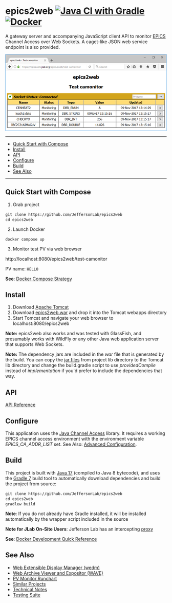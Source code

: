 # epics2web [![Java CI with Gradle](https://github.com/JeffersonLab/epics2web/actions/workflows/ci.yml/badge.svg)](https://github.com/JeffersonLab/epics2web/actions/workflows/ci.yml) [![Docker](https://img.shields.io/docker/v/slominskir/epics2web?sort=semver&label=DockerHub)](https://hub.docker.com/r/slominskir/epics2web)
A gateway server and accompanying JavaScript client API to monitor [EPICS](http://www.aps.anl.gov/epics/) Channel Access over Web Sockets.  A caget-like JSON web service endpoint is also provided.

![MonitorTest](https://github.com/JeffersonLab/epics2web/raw/main/doc/img/MonitorTest.png?raw=true "MonitorTest")

---
- [Quick Start with Compose](https://github.com/JeffersonLab/epics2web#quick-start-with-compose)
- [Install](https://github.com/JeffersonLab/epics2web#build)
- [API](https://github.com/JeffersonLab/epics2web#api)
- [Configure](https://github.com/JeffersonLab/epics2web#configure)
- [Build](https://github.com/JeffersonLab/epics2web#build) 
- [See Also](https://github.com/JeffersonLab/epics2web#see-also)
---

## Quick Start with Compose 
1. Grab project
```
git clone https://github.com/JeffersonLab/epics2web
cd epics2web
```
2. Launch Docker
```
docker compose up
```
3. Monitor test PV via web browser   

http://localhost:8080/epics2web/test-camonitor

PV name: `HELLO`

**See**: [Docker Compose Strategy](https://gist.github.com/slominskir/a7da801e8259f5974c978f9c3091d52c)

## Install
   1. Download [Apache Tomcat](http://tomcat.apache.org/)
   1. Download [epics2web.war](https://github.com/JeffersonLab/epics2web/releases) and drop it into the Tomcat webapps directory
   1. Start Tomcat and navigate your web browser to localhost:8080/epics2web

**Note:** epics2web also works and was tested with GlassFish, and presumably works with WildFly or any other Java web application server that supports Web Sockets.

**Note:** The dependency jars are included in the _war_ file that is generated by the build.  You can copy the [jar files](https://github.com/JeffersonLab/epics2web/tree/master/lib) from project lib directory to the Tomcat lib directory and change the build.gradle script to use _providedCompile_ instead of _implementation_ if you'd prefer to include the dependencies that way.

## API

[API Reference](https://github.com/JeffersonLab/epics2web/wiki/API-Reference)

## Configure

This application uses the [Java Channel Access](https://github.com/epics-base/jca) library.   It requires a working EPICS channel access environment with the environment variable *EPICS_CA_ADDR_LIST* set.  See Also: [Advanced Configuration](https://github.com/JeffersonLab/epics2web/wiki/Advanced-Configuration).

## Build
This project is built with [Java 17](https://adoptium.net/) (compiled to Java 8 bytecode), and uses the [Gradle 7](https://gradle.org/) build tool to automatically download dependencies and build the project from source:

```
git clone https://github.com/JeffersonLab/epics2web
cd epics2web
gradlew build
```
**Note**: If you do not already have Gradle installed, it will be installed automatically by the wrapper script included in the source

**Note for JLab On-Site Users**: Jefferson Lab has an intercepting [proxy](https://gist.github.com/slominskir/92c25a033db93a90184a5994e71d0b78)

**See**: [Docker Development Quick Reference](https://gist.github.com/slominskir/a7da801e8259f5974c978f9c3091d52c#development-quick-reference)

## See Also
- [Web Extensible Display Manager (wedm)](https://github.com/JeffersonLab/wedm)
- [Web Archive Viewer and Expositor (WAVE)](https://github.com/JeffersonLab/wave)
- [PV Monitor Runchart](https://github.com/JeffersonLab/runchart)
- [Similar Projects](https://github.com/JeffersonLab/epics2web/wiki/Similar-Projects)
- [Technical Notes](https://github.com/JeffersonLab/epics2web/wiki/Technical-Notes)
- [Testing Suite](https://github.com/JeffersonLab/jca-test-suite)
